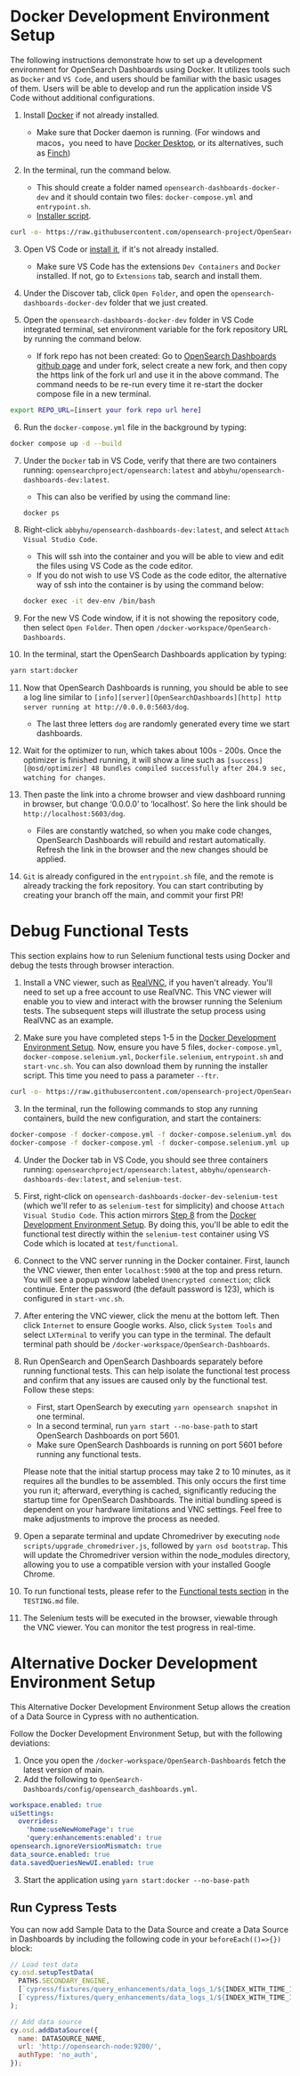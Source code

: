 # Docker Development Environment Setup

The following instructions demonstrate how to set up a development environment for OpenSearch Dashboards using Docker. It utilizes tools such as `Docker` and `VS Code`, and users should be familiar with the basic usages of them. Users will be able to develop and run the application inside VS Code without additional configurations.

1. Install [Docker](https://docs.docker.com/get-docker/) if not already installed.

   - Make sure that Docker daemon is running. (For windows and macos，you need to have [Docker Desktop](https://docs.docker.com/desktop/), or its alternatives, such as [Finch](https://github.com/runfinch/finch))

2. In the terminal, run the command below.
   - This should create a folder named `opensearch-dashboards-docker-dev` and it should contain two files: `docker-compose.yml` and `entrypoint.sh`.
    - [Installer script](../../dev-tools/install-docker-dev.sh).

```bash
curl -o- https://raw.githubusercontent.com/opensearch-project/OpenSearch-Dashboards/main/dev-tools/install-docker-dev.sh | bash
```
3. Open VS Code or [install it](https://code.visualstudio.com/download), if it's not already installed.

   - Make sure VS Code has the extensions `Dev Containers` and `Docker` installed. If not, go to `Extensions` tab, search and install them.

4. Under the Discover tab, click `Open Folder`, and open the `opensearch-dashboards-docker-dev` folder that we just created.

5. Open the `opensearch-dashboards-docker-dev` folder in VS Code integrated terminal, set environment variable for the fork repository URL by running the command below.
   - If fork repo has not been created: Go to [OpenSearch Dashboards github page](https://github.com/opensearch-project/OpenSearch-Dashboards) and under fork, select create a new fork, and then copy the https link of the fork url and use it in the above command. The command needs to be re-run every time it re-start the docker compose file in a new terminal.

```bash
export REPO_URL=[insert your fork repo url here]
```

6. Run the `docker-compose.yml` file in the background by typing:

```bash
docker compose up -d --build
```

7. Under the `Docker` tab in VS Code, verify that there are two containers running: `opensearchproject/opensearch:latest` and `abbyhu/opensearch-dashboards-dev:latest`.

   - This can also be verified by using the command line:

   ```bash
   docker ps
   ```

8. <span id="install-step-8"></span> Right-click `abbyhu/opensearch-dashboards-dev:latest`, and select `Attach Visual Studio Code`.

   - This will ssh into the container and you will be able to view and edit the files using VS Code as the code editor.
   - If you do not wish to use VS Code as the code editor, the alternative way of ssh into the container is by using the command below:

   ```bash
   docker exec -it dev-env /bin/bash
   ```

9. For the new VS Code window, if it is not showing the repository code, then select `Open Folder`. Then open `/docker-workspace/OpenSearch-Dashboards`.

10. In the terminal, start the OpenSearch Dashboards application by typing:

```bash
yarn start:docker
```

11. Now that OpenSearch Dashboards is running, you should be able to see a log line similar to `[info][server][OpenSearchDashboards][http] http server running at http://0.0.0.0:5603/dog`.

    - The last three letters `dog` are randomly generated every time we start dashboards.

12. Wait for the optimizer to run, which takes about 100s - 200s. Once the optimizer is finished running, it will show a line such as `[success][@osd/optimizer] 48 bundles compiled successfully after 204.9 sec, watching for changes`.

13. Then paste the link into a chrome browser and view dashboard running in browser, but change ‘0.0.0.0’ to ‘localhost’. So here the link should be `http://localhost:5603/dog`.

    - Files are constantly watched, so when you make code changes, OpenSearch Dashboards will rebuild and restart automatically. Refresh the link in the browser and the new changes should be applied.

14. `Git` is already configured in the `entrypoint.sh` file, and the remote is already tracking the fork repository. You can start contributing by creating your branch off the main, and commit your first PR!

# Debug Functional Tests

This section explains how to run Selenium functional tests using Docker and debug the tests through browser interaction.

1. Install a VNC viewer, such as [RealVNC](https://www.realvnc.com/en/connect/download/viewer/), if you haven't already. You'll need to set up a free account to use RealVNC. This VNC viewer will enable you to view and interact with the browser running the Selenium tests. The subsequent steps will illustrate the setup process using RealVNC as an example.

2. Make sure you have completed steps 1-5 in the [Docker Development Environment Setup](#docker-development-environment-setup). Now, ensure you have 5 files, `docker-compose.yml`, `docker-compose.selenium.yml`, `Dockerfile.selenium`, `entrypoint.sh` and `start-vnc.sh`. You can also download them by running the installer script. This time you need to pass a parameter `--ftr`.

```bash
curl -o- https://raw.githubusercontent.com/opensearch-project/OpenSearch-Dashboards/main/dev-tools/install-docker-dev.sh | bash -s -- --ftr
```

3. In the terminal, run the following commands to stop any running containers, build the new configuration, and start the containers:

```bash
docker-compose -f docker-compose.yml -f docker-compose.selenium.yml down
docker-compose -f docker-compose.yml -f docker-compose.selenium.yml up -d --build
```

4. Under the Docker tab in VS Code, you should see three containers running: `opensearchproject/opensearch:latest`, `abbyhu/opensearch-dashboards-dev:latest`, and `selenium-test`.

5. First, right-click on `opensearch-dashboards-docker-dev-selenium-test` (which we'll refer to as `selenium-test` for simplicity) and choose `Attach Visual Studio Code`. This action mirrors [Step 8](#install-step-8) from the [Docker Development Environment Setup](#docker-development-environment-setup). By doing this, you'll be able to edit the functional test directly within the `selenium-test` container using VS Code which is located at `test/functional`.

6. Connect to the VNC server running in the Docker container. First, launch the VNC viewer, then enter `localhost:5900` at the top and press return. You will see a popup window labeled `Unencrypted connection`; click continue. Enter the password (the default password is 123), which is configured in `start-vnc.sh`.

7. After entering the VNC viewer, click the menu at the bottom left. Then click `Internet` to ensure Google works. Also, click `System Tools` and select `LXTerminal` to verify you can type in the terminal. The default terminal path should be `/docker-workspace/OpenSearch-Dashboards`.

8. Run OpenSearch and OpenSearch Dashboards separately before running functional tests. This can help isolate the functional test process and confirm that any issues are caused only by the functional test. Follow these steps:

   - First, start OpenSearch by executing `yarn opensearch snapshot` in one terminal.
   - In a second terminal, run `yarn start --no-base-path` to start OpenSearch Dashboards on port 5601.
   - Make sure OpenSearch Dashboards is running on port 5601 before running any functional tests.

   Please note that the initial startup process may take 2 to 10 minutes, as it requires all the bundles to be assembled. This only occurs the first time you run it; afterward, everything is cached, significantly reducing the startup time for OpenSearch Dashboards. The initial bundling speed is dependent on your hardware limitations and VNC settings. Feel free to make adjustments to improve the process as needed.

9. Open a separate terminal and update Chromedriver by executing `node scripts/upgrade_chromedriver.js`, followed by `yarn osd bootstrap`. This will update the Chromedriver version within the node_modules directory, allowing you to use a compatible version with your installed Google Chrome.

10. To run functional tests, please refer to the [Functional tests section](../../TESTING.md#functional-tests) in the `TESTING.md` file.

11. The Selenium tests will be executed in the browser, viewable through the VNC viewer. You can monitor the test progress in real-time.

# Alternative Docker Development Environment Setup

This Alternative Docker Development Environment Setup allows the creation of a Data Source in Cypress with no authentication.

Follow the Docker Development Environment Setup, but with the following deviations:

1. Once you open the `/docker-workspace/OpenSearch-Dashboards` fetch the latest version of main.
2. Add the following to `OpenSearch-Dashboards/config/opensearch_dashboards.yml`.

```yml
workspace.enabled: true
uiSettings:
  overrides:
    'home:useNewHomePage': true
    'query:enhancements:enabled': true
opensearch.ignoreVersionMismatch: true
data_source.enabled: true
data.savedQueriesNewUI.enabled: true
```

3. Start the application using `yarn start:docker --no-base-path`

## Run Cypress Tests

You can now add Sample Data to the Data Source and create a Data Source in Dashboards by including the following code in your `beforeEach(()=>{})` block:

```js
// Load test data
cy.osd.setupTestData(
  PATHS.SECONDARY_ENGINE,
  [`cypress/fixtures/query_enhancements/data_logs_1/${INDEX_WITH_TIME_1}.mapping.json`],
  [`cypress/fixtures/query_enhancements/data_logs_1/${INDEX_WITH_TIME_1}.data.ndjson`]
);

// Add data source
cy.osd.addDataSource({
  name: DATASOURCE_NAME,
  url: 'http://opensearch-node:9200/',
  authType: 'no_auth',
});
```
